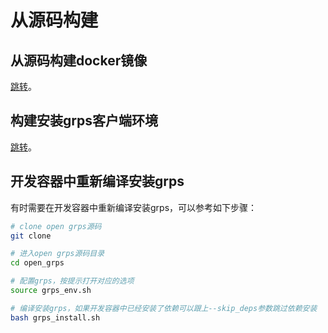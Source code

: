 # 从源码构建

## 从源码构建docker镜像

[跳转](../docker/README.md)。

## 构建安装grps客户端环境

[跳转](../apis/grps_apis/README.md)。

## 开发容器中重新编译安装grps

有时需要在开发容器中重新编译安装grps，可以参考如下步骤：

```bash
# clone open grps源码
git clone

# 进入open grps源码目录
cd open_grps

# 配置grps，按提示打开对应的选项
source grps_env.sh

# 编译安装grps，如果开发容器中已经安装了依赖可以跟上--skip_deps参数跳过依赖安装
bash grps_install.sh
```
